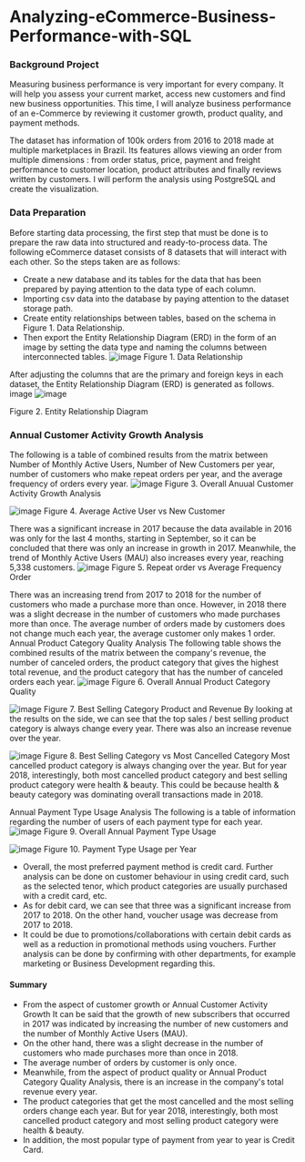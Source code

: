 # Analyzing-eCommerce-Business-Performance-with-SQL

### Background Project
Measuring business performance is very important for every company. It will help you assess your current market, access new customers and find new business opportunities. This time, I will analyze business performance of an e-Commerce by reviewing it customer growth, product quality, and payment methods.

The dataset has information of 100k orders from 2016 to 2018 made at multiple marketplaces in Brazil. Its features allows viewing an order from multiple dimensions : from order status, price, payment and freight performance to customer location, product attributes and finally reviews written by customers. I will perform the analysis using PostgreSQL and create the visualization.

### Data Preparation
Before starting data processing, the first step that must be done is to prepare the raw data into structured and ready-to-process data. The following eCommerce dataset consists of 8 datasets that will interact with each other. So the steps taken are as follows:

- Create a new database and its tables for the data that has been prepared by paying attention to the data type of each column.
- Importing csv data into the database by paying attention to the dataset storage path.
- Create entity relationships between tables, based on the schema in Figure 1. Data Relationship.
- Then export the Entity Relationship Diagram (ERD) in the form of an image by setting the data type and naming the columns between interconnected tables.
![image](https://github.com/user-attachments/assets/c808f418-be95-4e6d-8ab6-331b83f78525)
Figure 1. Data Relationship

After adjusting the columns that are the primary and foreign keys in each dataset, the Entity Relationship Diagram (ERD) is generated as follows.
image
![image](https://github.com/user-attachments/assets/666bbf94-9cc8-4d63-9be3-ecc99c3e81e1)

Figure 2. Entity Relationship Diagram

### Annual Customer Activity Growth Analysis
The following is a table of combined results from the matrix between Number of Monthly Active Users, Number of New Customers per year, number of customers who make repeat orders per year, and the average frequency of orders every year. 
![image](https://github.com/user-attachments/assets/954eebc6-71e5-4285-9175-be87cc393017)
Figure 3. Overall Anuual Customer Activity Growth Analysis

![image](https://github.com/user-attachments/assets/16da45ba-a2b2-4d65-bc14-5ac784bef8dd)
Figure 4. Average Active User vs New Customer

There was a significant increase in 2017 because the data available in 2016 was only for the last 4 months, starting in September, so it can be concluded that there was only an increase in growth in 2017.
Meanwhile, the trend of Monthly Active Users (MAU) also increases every year, reaching 5,338 customers.
![image](https://github.com/user-attachments/assets/b8c5b1d1-c26c-4477-bf76-f2c3c675d85a)
Figure 5. Repeat order vs Average Frequency Order

There was an increasing trend from 2017 to 2018 for the number of customers who made a purchase more than once. However, in 2018 there was a slight decrease in the number of customers who made purchases more than once.
The average number of orders made by customers does not change much each year, the average customer only makes 1 order.
Annual Product Category Quality Analysis
The following table shows the combined results of the matrix between the company's revenue, the number of canceled orders, the product category that gives the highest total revenue, and the product category that has the number of canceled orders each year. 
![image](https://github.com/user-attachments/assets/5aad7f77-032b-4867-a21c-e29c69ba8f3f)
Figure 6. Overall Annual Product Category Quality

![image](https://github.com/user-attachments/assets/5052aebf-8f87-4c39-9c2d-4ad6ddb9ec59)
Figure 7. Best Selling Category Product and Revenue
By looking at the results on the side, we can see that the top sales / best selling product category is always change every year. There was also an increase revenue over the year.

![image](https://github.com/user-attachments/assets/fff5f597-d0fa-463e-9b89-ea922611ebe1)
Figure 8. Best Selling Category vs Most Cancelled Category
Most cancelled product category is always changing over the year. But for year 2018, interestingly, both most cancelled product category and best selling product category were health & beauty. This could be because health & beauty category was dominating overall transactions made in 2018.

Annual Payment Type Usage Analysis
The following is a table of information regarding the number of users of each payment type for each year.
![image](https://github.com/user-attachments/assets/2c926c5f-4e24-4588-8317-f48049790124)
Figure 9. Overall Annual Payment Type Usage

![image](https://github.com/user-attachments/assets/7e1d930c-758f-4eca-b4f2-0c2e9d497a1f)
Figure 10. Payment Type Usage per Year

- Overall, the most preferred payment method is credit card. Further analysis can be done on customer behaviour in using credit card, such as the selected tenor, which product categories are usually purchased with a credit card, etc.
- As for debit card, we can see that three was a significant increase from 2017 to 2018. On the other hand, voucher usage was decrease from 2017 to 2018.
- It could be due to promotions/collaborations with certain debit cards as well as a reduction in promotional methods using vouchers. Further analysis can be done by confirming with other departments, for example marketing or Business Development regarding this.

#### Summary
- From the aspect of customer growth or Annual Customer Activity Growth It can be said that the growth of new subscribers that occurred in 2017 was indicated by increasing the number of new customers and the number of Monthly Active Users (MAU).
- On the other hand, there was a slight decrease in the number of customers who made purchases more than once in 2018.
- The average number of orders by customer is only once.
- Meanwhile, from the aspect of product quality or Annual Product Category Quality Analysis, there is an increase in the company's total revenue every year.
- The product categories that get the most cancelled and the most selling orders change each year. But for year 2018, interestingly, both most cancelled product category and most selling product category were health & beauty.
- In addition, the most popular type of payment from year to year is Credit Card.
